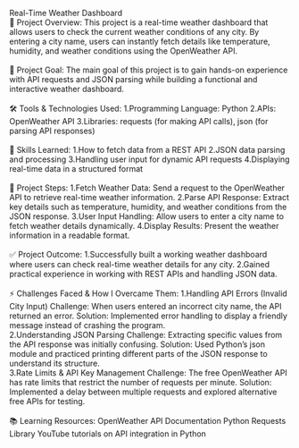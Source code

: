 Real-Time Weather Dashboard
<br>
📌 Project Overview:
This project is a real-time weather dashboard that allows users to check the current weather conditions of any city. By entering a city name, users can instantly fetch details like temperature, humidity, and weather conditions using the OpenWeather API.
<br>
<br>
🎯 Project Goal:
The main goal of this project is to gain hands-on experience with API requests and JSON parsing while building a functional and interactive weather dashboard.
<br>
<br>
🛠 Tools & Technologies Used: 1.Programming Language: Python 2.APIs: OpenWeather API 3.Libraries: requests (for making API calls), json (for parsing API responses)
<br>
<br>
🔑 Skills Learned: 1.How to fetch data from a REST API 2.JSON data parsing and processing 3.Handling user input for dynamic API requests 4.Displaying real-time data in a structured format
<br>
<br>
📌 Project Steps: 1.Fetch Weather Data: Send a request to the OpenWeather API to retrieve real-time weather information. 2.Parse API Response: Extract key details such as temperature, humidity, and weather conditions from the JSON response. 3.User Input Handling: Allow users to enter a city name to fetch weather details dynamically. 4.Display Results: Present the weather information in a readable format.
<br>
<br>
✅ Project Outcome: 1.Successfully built a working weather dashboard where users can check real-time weather details for any city. 2.Gained practical experience in working with REST APIs and handling JSON data.
<br>
<br>
⚡ Challenges Faced & How I Overcame Them:
1.Handling API Errors (Invalid City Input) Challenge: When users entered an incorrect city name, the API returned an error. Solution: Implemented error handling to display a friendly message instead of crashing the program.
<br>
2.Understanding JSON Parsing Challenge: Extracting specific values from the API response was initially confusing. Solution: Used Python’s json module and practiced printing different parts of the JSON response to understand its structure.
<br>
3.Rate Limits & API Key Management Challenge: The free OpenWeather API has rate limits that restrict the number of requests per minute. Solution: Implemented a delay between multiple requests and explored alternative free APIs for testing.
<br>
<br>
📚 Learning Resources: OpenWeather API Documentation Python Requests Library YouTube tutorials on API integration in Python
<br>
